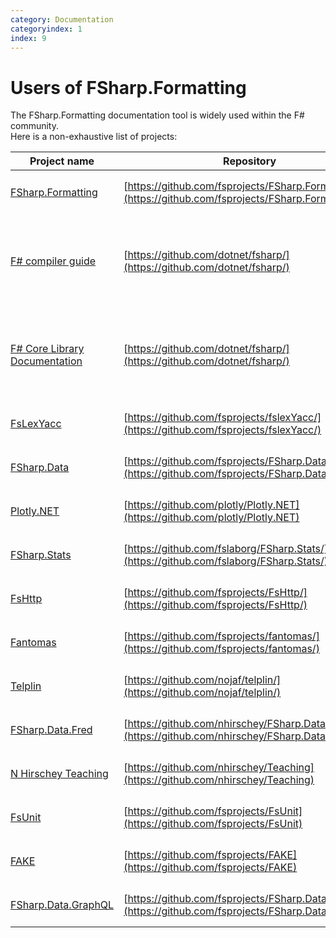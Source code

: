 ```yaml
---
category: Documentation
categoryindex: 1
index: 9
---
```

# Users of FSharp.Formatting

The FSharp.Formatting documentation tool is widely used within the F# community.  
Here is a non-exhaustive list of projects:

<!-- temporary -->
<style>
table { table-layout: fixed; }
tr td { padding: 15px 0; }
tr td p { margin: 0 }
tr th:first-child, tr td:first-child { width: 20%; }
tr th:last-child, tr td:last-child { width: 35% }
</style>

| Project name                                                                |   | Repository                                                                                             | Note                                                                                                                                               |
|-----------------------------------------------------------------------------|:--|--------------------------------------------------------------------------------------------------------|----------------------------------------------------------------------------------------------------------------------------------------------------|
| [FSharp.Formatting](https://fsprojects.github.io/FSharp.Formatting/)        |   | [https://github.com/fsprojects/FSharp.Formatting/](https://github.com/fsprojects/FSharp.Formatting/)   |                                                                                                                                                    |
| [F# compiler guide](https://fsharp.github.io/fsharp-compiler-docs/)         |   | [https://github.com/dotnet/fsharp/](https://github.com/dotnet/fsharp/)                                 | The documentation is generated and published from [https://github.com/fsharp/fsharp-compiler-docs](https://github.com/fsharp/fsharp-compiler-docs) |
| [F# Core Library Documentation](https://fsharp.github.io/fsharp-core-docs/) |   | [https://github.com/dotnet/fsharp/](https://github.com/dotnet/fsharp/)                                 | The documentation is generated and published from [https://github.com/fsharp/fsharp-core-docs](https://github.com/fsharp/fsharp-core-docs)         |
| [FsLexYacc](https://fsprojects.github.io/FsLexYacc)                         |   | [https://github.com/fsprojects/fslexYacc/](https://github.com/fsprojects/fslexYacc/)                   |                                                                                                                                                    |
| [FSharp.Data](https://fsprojects.github.io/FSharp.Data/)                    |   | [https://github.com/fsprojects/FSharp.Data/](https://github.com/fsprojects/FSharp.Data/)               |                                                                                                                                                    |
| [Plotly.NET](https://plotly.net/)                                           |   | [https://github.com/plotly/Plotly.NET](https://github.com/plotly/Plotly.NET)                           |                                                                                                                                                    |
| [FSharp.Stats](https://fslab.org/FSharp.Stats/)                             |   | [https://github.com/fslaborg/FSharp.Stats/](https://github.com/fslaborg/FSharp.Stats/)                 |                                                                                                                                                    |
| [FsHttp](https://fsprojects.github.io/FsHttp/)                              |   | [https://github.com/fsprojects/FsHttp/](https://github.com/fsprojects/FsHttp/)                         |                                                                                                                                                    |
| [Fantomas](https://fsprojects.github.io/fantomas/docs/)                     |   | [https://github.com/fsprojects/fantomas/](https://github.com/fsprojects/fantomas/)                     |                                                                                                                                                    |
| [Telplin](https://nojaf.com/telplin/docs/)                                  |   | [https://github.com/nojaf/telplin/](https://github.com/nojaf/telplin/)                                 |                                                                                                                                                    |
| [FSharp.Data.Fred](https://github.com/nhirschey/FSharp.Data.Fred/)          |   | [https://github.com/nhirschey/FSharp.Data.Fred/](https://github.com/nhirschey/FSharp.Data.Fred/)       |                                                                                                                                                    |
| [N Hirschey Teaching](https://nhirschey.github.io/Teaching/)                |   | [https://github.com/nhirschey/Teaching](https://github.com/nhirschey/Teaching)                         |                                                                                                                                                    |
| [FsUnit](https://fsprojects.github.io/FsUnit/)                              |   | [https://github.com/fsprojects/FsUnit](https://github.com/fsprojects/FsUnit)                           |                                                                                                                                                    |
| [FAKE](https://fake.build/)                                                 |   | [https://github.com/fsprojects/FAKE](https://github.com/fsprojects/FAKE)                               |                                                                                                                                                    |
| [FSharp.Data.GraphQL](https://fsprojects.github.io/FSharp.Data.GraphQL/)    |   | [https://github.com/fsprojects/FSharp.Data.GraphQL](https://github.com/fsprojects/FSharp.Data.GraphQL) |                                                                                                                                                    |
